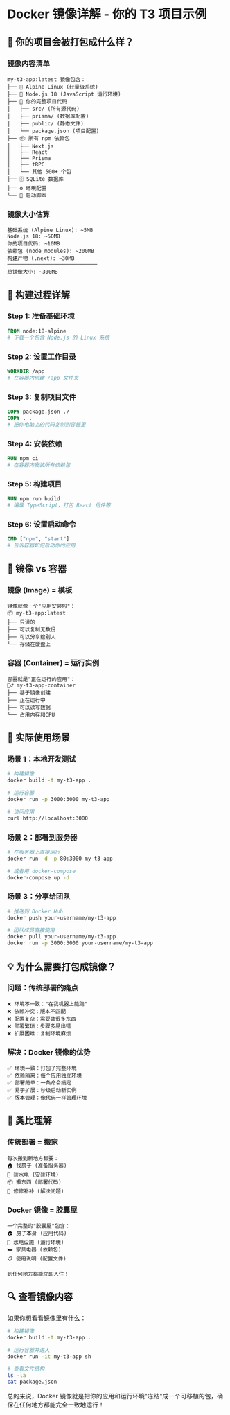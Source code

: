 # Docker 镜像详解 - 你的 T3 项目示例

## 🎁 你的项目会被打包成什么样？

### 镜像内容清单
```
my-t3-app:latest 镜像包含：
├── 🐧 Alpine Linux (轻量级系统)
├── 📱 Node.js 18 (JavaScript 运行环境)
├── 📁 你的完整项目代码
│   ├── src/ (所有源代码)
│   ├── prisma/ (数据库配置)
│   ├── public/ (静态文件)
│   └── package.json (项目配置)
├── 📦 所有 npm 依赖包
│   ├── Next.js
│   ├── React
│   ├── Prisma
│   ├── tRPC
│   └── 其他 500+ 个包
├── 🗄️ SQLite 数据库
├── ⚙️ 环境配置
└── 🚀 启动脚本
```

### 镜像大小估算
```
基础系统 (Alpine Linux): ~5MB
Node.js 18: ~50MB  
你的项目代码: ~10MB
依赖包 (node_modules): ~200MB
构建产物 (.next): ~30MB
─────────────────────────────
总镜像大小: ~300MB
```

## 🔄 构建过程详解

### Step 1: 准备基础环境
```dockerfile
FROM node:18-alpine
# 下载一个包含 Node.js 的 Linux 系统
```

### Step 2: 设置工作目录
```dockerfile
WORKDIR /app
# 在容器内创建 /app 文件夹
```

### Step 3: 复制项目文件
```dockerfile
COPY package.json ./
COPY . .
# 把你电脑上的代码复制到容器里
```

### Step 4: 安装依赖
```dockerfile
RUN npm ci
# 在容器内安装所有依赖包
```

### Step 5: 构建项目
```dockerfile
RUN npm run build
# 编译 TypeScript，打包 React 组件等
```

### Step 6: 设置启动命令
```dockerfile
CMD ["npm", "start"]
# 告诉容器如何启动你的应用
```

## 🎯 镜像 vs 容器

### 镜像 (Image) = 模板
```
镜像就像一个"应用安装包"：
📦 my-t3-app:latest
├── 只读的
├── 可以复制无数份
├── 可以分享给别人
└── 存储在硬盘上
```

### 容器 (Container) = 运行实例  
```
容器就是"正在运行的应用"：
🏃‍♂️ my-t3-app-container
├── 基于镜像创建
├── 正在运行中
├── 可以读写数据
└── 占用内存和CPU
```

## 🚀 实际使用场景

### 场景 1：本地开发测试
```bash
# 构建镜像
docker build -t my-t3-app .

# 运行容器
docker run -p 3000:3000 my-t3-app

# 访问应用
curl http://localhost:3000
```

### 场景 2：部署到服务器
```bash
# 在服务器上直接运行
docker run -d -p 80:3000 my-t3-app

# 或者用 docker-compose
docker-compose up -d
```

### 场景 3：分享给团队
```bash
# 推送到 Docker Hub
docker push your-username/my-t3-app

# 团队成员直接使用
docker pull your-username/my-t3-app
docker run -p 3000:3000 your-username/my-t3-app
```

## 💡 为什么需要打包成镜像？

### 问题：传统部署的痛点
```
❌ 环境不一致："在我机器上能跑"
❌ 依赖冲突：版本不匹配
❌ 配置复杂：需要装很多东西
❌ 部署繁琐：步骤多易出错
❌ 扩展困难：复制环境麻烦
```

### 解决：Docker 镜像的优势
```
✅ 环境一致：打包了完整环境
✅ 依赖隔离：每个应用独立环境
✅ 部署简单：一条命令搞定
✅ 易于扩展：秒级启动新实例
✅ 版本管理：像代码一样管理环境
```

## 🎨 类比理解

### 传统部署 = 搬家
```
每次搬到新地方都要：
🏠 找房子 (准备服务器)
🔌 装水电 (安装环境)
📦 搬东西 (部署代码)
🔧 修修补补 (解决问题)
```

### Docker 镜像 = 胶囊屋
```
一个完整的"胶囊屋"包含：
🏠 房子本身 (应用代码)
🔌 水电设施 (运行环境)  
🛏️ 家具电器 (依赖包)
📋 使用说明 (配置文件)

到任何地方都能立即入住！
```

## 🔍 查看镜像内容

如果你想看看镜像里有什么：

```bash
# 构建镜像
docker build -t my-t3-app .

# 运行容器并进入
docker run -it my-t3-app sh

# 查看文件结构
ls -la
cat package.json
```

总的来说，Docker 镜像就是把你的应用和运行环境"冻结"成一个可移植的包，确保在任何地方都能完全一致地运行！
